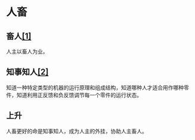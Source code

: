 # 人畜

## 畜人[[1]](./appendices/道德经.md)

人主以畜人为业。

## 知事知人[[2]](./appendices/长短经·大体篇.md)

知道一种特定类型的机器的运行原理和组成结构，知道哪种人才适合用作哪种零件，知道利用正反馈和负反馈调节每一个零件的运行状态。

## 上升

人畜更好的命是知事知人，成为人主的外挂，协助人主畜人。
